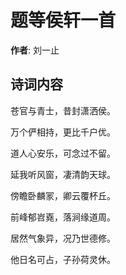 # 题等侯轩一首

**作者**: 刘一止

## 诗词内容

苍官与青士，昔封潇洒侯。

万个俨相持，更比千户优。

道人心安乐，可念过不留。

延我听风窗，凄清韵天球。

傍瞻卧麟冡，卿云覆杯丘。

前峰郁岧嶤，落涧缘道周。

居然气象异，况乃世德修。

他日名可占，子孙荷灵休。

